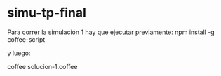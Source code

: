 simu-tp-final
=============

Para correr la simulación 1 hay que ejecutar previamente: 
npm install -g coffee-script

y luego:

coffee solucion-1.coffee
